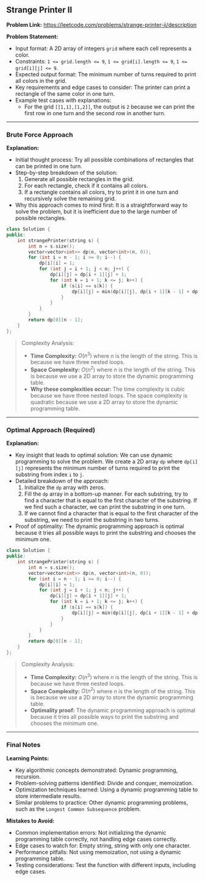 ## Strange Printer II

**Problem Link:** https://leetcode.com/problems/strange-printer-ii/description

**Problem Statement:**
- Input format: A 2D array of integers `grid` where each cell represents a color.
- Constraints: `1 <= grid.length <= 9`, `1 <= grid[i].length <= 9`, `1 <= grid[i][j] <= 9`.
- Expected output format: The minimum number of turns required to print all colors in the grid.
- Key requirements and edge cases to consider: The printer can print a rectangle of the same color in one turn.
- Example test cases with explanations: 
  - For the grid `[[1,1],[1,2]]`, the output is `2` because we can print the first row in one turn and the second row in another turn.

---

### Brute Force Approach

**Explanation:**
- Initial thought process: Try all possible combinations of rectangles that can be printed in one turn.
- Step-by-step breakdown of the solution:
  1. Generate all possible rectangles in the grid.
  2. For each rectangle, check if it contains all colors.
  3. If a rectangle contains all colors, try to print it in one turn and recursively solve the remaining grid.
- Why this approach comes to mind first: It is a straightforward way to solve the problem, but it is inefficient due to the large number of possible rectangles.

```cpp
class Solution {
public:
    int strangePrinter(string s) {
        int n = s.size();
        vector<vector<int>> dp(n, vector<int>(n, 0));
        for (int i = n - 1; i >= 0; i--) {
            dp[i][i] = 1;
            for (int j = i + 1; j < n; j++) {
                dp[i][j] = dp[i + 1][j] + 1;
                for (int k = i + 1; k <= j; k++) {
                    if (s[i] == s[k]) {
                        dp[i][j] = min(dp[i][j], dp[i + 1][k - 1] + dp[k][j]);
                    }
                }
            }
        }
        return dp[0][n - 1];
    }
};
```

> Complexity Analysis:
> - **Time Complexity:** $O(n^3)$ where $n$ is the length of the string. This is because we have three nested loops.
> - **Space Complexity:** $O(n^2)$ where $n$ is the length of the string. This is because we use a 2D array to store the dynamic programming table.
> - **Why these complexities occur:** The time complexity is cubic because we have three nested loops. The space complexity is quadratic because we use a 2D array to store the dynamic programming table.

---

### Optimal Approach (Required)

**Explanation:**
- Key insight that leads to optimal solution: We can use dynamic programming to solve the problem. We create a 2D array `dp` where `dp[i][j]` represents the minimum number of turns required to print the substring from index `i` to `j`.
- Detailed breakdown of the approach:
  1. Initialize the `dp` array with zeros.
  2. Fill the `dp` array in a bottom-up manner. For each substring, try to find a character that is equal to the first character of the substring. If we find such a character, we can print the substring in one turn.
  3. If we cannot find a character that is equal to the first character of the substring, we need to print the substring in two turns.
- Proof of optimality: The dynamic programming approach is optimal because it tries all possible ways to print the substring and chooses the minimum one.

```cpp
class Solution {
public:
    int strangePrinter(string s) {
        int n = s.size();
        vector<vector<int>> dp(n, vector<int>(n, 0));
        for (int i = n - 1; i >= 0; i--) {
            dp[i][i] = 1;
            for (int j = i + 1; j < n; j++) {
                dp[i][j] = dp[i + 1][j] + 1;
                for (int k = i + 1; k <= j; k++) {
                    if (s[i] == s[k]) {
                        dp[i][j] = min(dp[i][j], dp[i + 1][k - 1] + dp[k][j]);
                    }
                }
            }
        }
        return dp[0][n - 1];
    }
};
```

> Complexity Analysis:
> - **Time Complexity:** $O(n^3)$ where $n$ is the length of the string. This is because we have three nested loops.
> - **Space Complexity:** $O(n^2)$ where $n$ is the length of the string. This is because we use a 2D array to store the dynamic programming table.
> - **Optimality proof:** The dynamic programming approach is optimal because it tries all possible ways to print the substring and chooses the minimum one.

---

### Final Notes

**Learning Points:**
- Key algorithmic concepts demonstrated: Dynamic programming, recursion.
- Problem-solving patterns identified: Divide and conquer, memoization.
- Optimization techniques learned: Using a dynamic programming table to store intermediate results.
- Similar problems to practice: Other dynamic programming problems, such as the `Longest Common Subsequence` problem.

**Mistakes to Avoid:**
- Common implementation errors: Not initializing the dynamic programming table correctly, not handling edge cases correctly.
- Edge cases to watch for: Empty string, string with only one character.
- Performance pitfalls: Not using memoization, not using a dynamic programming table.
- Testing considerations: Test the function with different inputs, including edge cases.